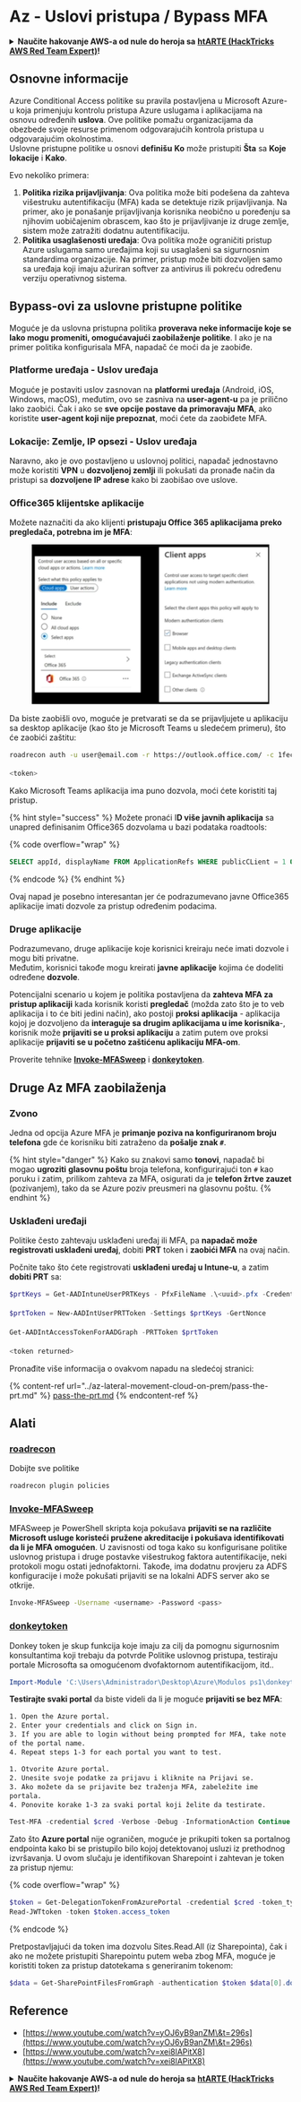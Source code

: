 # Az - Uslovi pristupa / Bypass MFA

<details>

<summary><strong>Naučite hakovanje AWS-a od nule do heroja sa</strong> <a href="https://training.hacktricks.xyz/courses/arte"><strong>htARTE (HackTricks AWS Red Team Expert)</strong></a><strong>!</strong></summary>

Drugi načini podrške HackTricks-u:

* Ako želite da vidite **vašu kompaniju reklamiranu na HackTricks-u** ili **preuzmete HackTricks u PDF formatu** proverite [**SUBSCRIPTION PLANS**](https://github.com/sponsors/carlospolop)!
* Nabavite [**zvanični PEASS & HackTricks swag**](https://peass.creator-spring.com)
* Otkrijte [**The PEASS Family**](https://opensea.io/collection/the-peass-family), našu kolekciju ekskluzivnih [**NFT-ova**](https://opensea.io/collection/the-peass-family)
* **Pridružite se** 💬 [**Discord grupi**](https://discord.gg/hRep4RUj7f) ili [**telegram grupi**](https://t.me/peass) ili nas **pratite** na **Twitter-u** 🐦 [**@hacktricks_live**](https://twitter.com/hacktricks_live)**.**
* **Podelite svoje hakovanje trikove slanjem PR-ova na** [**HackTricks**](https://github.com/carlospolop/hacktricks) i [**HackTricks Cloud**](https://github.com/carlospolop/hacktricks-cloud) github repozitorijume.

</details>

## Osnovne informacije

Azure Conditional Access politike su pravila postavljena u Microsoft Azure-u koja primenjuju kontrolu pristupa Azure uslugama i aplikacijama na osnovu određenih **uslova**. Ove politike pomažu organizacijama da obezbede svoje resurse primenom odgovarajućih kontrola pristupa u odgovarajućim okolnostima.\
Uslovne pristupne politike u osnovi **definišu** **Ko** može pristupiti **Šta** sa **Koje lokacije** i **Kako**.

Evo nekoliko primera:

1. **Politika rizika prijavljivanja**: Ova politika može biti podešena da zahteva višestruku autentifikaciju (MFA) kada se detektuje rizik prijavljivanja. Na primer, ako je ponašanje prijavljivanja korisnika neobično u poređenju sa njihovim uobičajenim obrascem, kao što je prijavljivanje iz druge zemlje, sistem može zatražiti dodatnu autentifikaciju.
2. **Politika usaglašenosti uređaja**: Ova politika može ograničiti pristup Azure uslugama samo uređajima koji su usaglašeni sa sigurnosnim standardima organizacije. Na primer, pristup može biti dozvoljen samo sa uređaja koji imaju ažuriran softver za antivirus ili pokreću određenu verziju operativnog sistema.

## Bypass-ovi za uslovne pristupne politike

Moguće je da uslovna pristupna politika **proverava neke informacije koje se lako mogu promeniti, omogućavajući zaobilaženje politike**. I ako je na primer politika konfigurisala MFA, napadač će moći da je zaobiđe.

### Platforme uređaja - Uslov uređaja

Moguće je postaviti uslov zasnovan na **platformi uređaja** (Android, iOS, Windows, macOS), međutim, ovo se zasniva na **user-agent-u** pa je prilično lako zaobići. Čak i ako se **sve opcije postave da primoravaju MFA**, ako koristite **user-agent koji nije prepoznat**, moći ćete da zaobiđete MFA.

### Lokacije: Zemlje, IP opsezi - Uslov uređaja

Naravno, ako je ovo postavljeno u uslovnoj politici, napadač jednostavno može koristiti **VPN** u **dozvoljenoj zemlji** ili pokušati da pronađe način da pristupi sa **dozvoljene IP adrese** kako bi zaobišao ove uslove.

### Office365 klijentske aplikacije

Možete naznačiti da ako klijenti **pristupaju Office 365 aplikacijama preko pregledača, potrebna im je MFA**:

<figure><img src="../../../.gitbook/assets/image (129).png" alt=""><figcaption></figcaption></figure>

Da biste zaobišli ovo, moguće je pretvarati se da se prijavljujete u aplikaciju sa desktop aplikacije (kao što je Microsoft Teams u sledećem primeru), što će zaobići zaštitu:
```bash
roadrecon auth -u user@email.com -r https://outlook.office.com/ -c 1fec8e78-bce4-4aaf-ab1b-5451cc387264 --tokrns-stdout

<token>
```
Kako Microsoft Teams aplikacija ima puno dozvola, moći ćete koristiti taj pristup.

{% hint style="success" %}
Možete pronaći I**D više javnih aplikacija** sa unapred definisanim Office365 dozvolama u bazi podataka roadtools:

{% code overflow="wrap" %}
```sql
SELECT appId, displayName FROM ApplicationRefs WHERE publicCLient = 1 ORDER BY displayName ASC
```
{% endcode %}
{% endhint %}

Ovaj napad je posebno interesantan jer će podrazumevano javne Office365 aplikacije imati dozvole za pristup određenim podacima.

### Druge aplikacije

Podrazumevano, druge aplikacije koje korisnici kreiraju neće imati dozvole i mogu biti privatne.\
Međutim, korisnici takođe mogu kreirati **javne aplikacije** kojima će dodeliti određene **dozvole**.

Potencijalni scenario u kojem je politika postavljena da **zahteva MFA za pristup aplikaciji** kada korisnik koristi **pregledač** (možda zato što je to veb aplikacija i to će biti jedini način), ako postoji **proksi aplikacija** - aplikacija kojoj je dozvoljeno da **interaguje sa drugim aplikacijama u ime korisnika**-, korisnik može **prijaviti se u proksi aplikaciju** a zatim putem ove proksi aplikacije **prijaviti se u početno zaštićenu aplikaciju MFA-om**.

Proverite tehnike [**Invoke-MFASweep**](az-conditional-access-policies-mfa-bypass.md#invoke-mfasweep) i [**donkeytoken**](az-conditional-access-policies-mfa-bypass.md#donkeytoken).

## Druge Az MFA zaobilaženja

### Zvono

Jedna od opcija Azure MFA je **primanje poziva na konfiguriranom broju telefona** gde će korisniku biti zatraženo da **pošalje znak `#`**.

{% hint style="danger" %}
Kako su znakovi samo **tonovi**, napadač bi mogao **ugroziti** **glasovnu poštu** broja telefona, konfigurirajući ton `#` kao poruku i zatim, prilikom zahteva za MFA, osigurati da je **telefon žrtve zauzet** (pozivanjem), tako da se Azure poziv preusmeri na glasovnu poštu.
{% endhint %}

### Usklađeni uređaji

Politike često zahtevaju usklađeni uređaj ili MFA, pa **napadač može registrovati usklađeni uređaj**, dobiti **PRT** token i **zaobići MFA** na ovaj način.

Počnite tako što ćete registrovati **usklađeni uređaj u Intune-u**, a zatim **dobiti PRT** sa:
```powershell
$prtKeys = Get-AADIntuneUserPRTKeys - PfxFileName .\<uuid>.pfx -Credentials $credentials

$prtToken = New-AADIntUserPRTToken -Settings $prtKeys -GertNonce

Get-AADIntAccessTokenForAADGraph -PRTToken $prtToken

<token returned>
```
Pronađite više informacija o ovakvom napadu na sledećoj stranici:

{% content-ref url="../az-lateral-movement-cloud-on-prem/pass-the-prt.md" %}
[pass-the-prt.md](../az-lateral-movement-cloud-on-prem/pass-the-prt.md)
{% endcontent-ref %}

## Alati

### [roadrecon](https://github.com/dirkjanm/ROADtools)

Dobijte sve politike
```bash
roadrecon plugin policies
```
### [Invoke-MFASweep](https://github.com/dafthack/MFASweep)

MFASweep je PowerShell skripta koja pokušava **prijaviti se na različite Microsoft usluge koristeći pružene akreditacije i pokušava identifikovati da li je MFA omogućen**. U zavisnosti od toga kako su konfigurisane politike uslovnog pristupa i druge postavke višestrukog faktora autentifikacije, neki protokoli mogu ostati jednofaktorni. Takođe, ima dodatnu provjeru za ADFS konfiguracije i može pokušati prijaviti se na lokalni ADFS server ako se otkrije.
```bash
Invoke-MFASweep -Username <username> -Password <pass>
```
### [donkeytoken](https://github.com/silverhack/donkeytoken)

Donkey token je skup funkcija koje imaju za cilj da pomognu sigurnosnim konsultantima koji trebaju da potvrde Politike uslovnog pristupa, testiraju portale Microsofta sa omogućenom dvofaktornom autentifikacijom, itd..
```powershell
Import-Module 'C:\Users\Administrador\Desktop\Azure\Modulos ps1\donkeytoken' -Force
```
**Testirajte svaki portal** da biste videli da li je moguće **prijaviti se bez MFA**:

```plaintext
1. Open the Azure portal.
2. Enter your credentials and click on Sign in.
3. If you are able to login without being prompted for MFA, take note of the portal name.
4. Repeat steps 1-3 for each portal you want to test.
```

```plaintext
1. Otvorite Azure portal.
2. Unesite svoje podatke za prijavu i kliknite na Prijavi se.
3. Ako možete da se prijavite bez traženja MFA, zabeležite ime portala.
4. Ponovite korake 1-3 za svaki portal koji želite da testirate.
```
```powershell
Test-MFA -credential $cred -Verbose -Debug -InformationAction Continue
```
Zato što **Azure portal** nije ograničen, moguće je prikupiti token sa portalnog endpointa kako bi se pristupilo bilo kojoj detektovanoj usluzi iz prethodnog izvršavanja. U ovom slučaju je identifikovan Sharepoint i zahtevan je token za pristup njemu:

{% code overflow="wrap" %}
```powershell
$token = Get-DelegationTokenFromAzurePortal -credential $cred -token_type microsoft.graph -extension_type Microsoft_Intune
Read-JWTtoken -token $token.access_token
```
{% endcode %}


Pretpostavljajući da token ima dozvolu Sites.Read.All (iz Sharepointa), čak i ako ne možete pristupiti Sharepointu putem weba zbog MFA, moguće je koristiti token za pristup datotekama s generiranim tokenom:
```powershell
$data = Get-SharePointFilesFromGraph -authentication $token $data[0].downloadUrl
```
## Reference

* [https://www.youtube.com/watch?v=yOJ6yB9anZM\&t=296s](https://www.youtube.com/watch?v=yOJ6yB9anZM\&t=296s)
* [https://www.youtube.com/watch?v=xei8lAPitX8](https://www.youtube.com/watch?v=xei8lAPitX8)

<details>

<summary><strong>Naučite hakovanje AWS-a od nule do heroja sa</strong> <a href="https://training.hacktricks.xyz/courses/arte"><strong>htARTE (HackTricks AWS Red Team Expert)</strong></a><strong>!</strong></summary>

Drugi načini podrške HackTricks-u:

* Ako želite da vidite **vašu kompaniju reklamiranu na HackTricks-u** ili **preuzmete HackTricks u PDF formatu** proverite [**SUBSCRIPTION PLANS**](https://github.com/sponsors/carlospolop)!
* Nabavite [**zvanični PEASS & HackTricks swag**](https://peass.creator-spring.com)
* Otkrijte [**The PEASS Family**](https://opensea.io/collection/the-peass-family), našu kolekciju ekskluzivnih [**NFT-ova**](https://opensea.io/collection/the-peass-family)
* **Pridružite se** 💬 [**Discord grupi**](https://discord.gg/hRep4RUj7f) ili [**telegram grupi**](https://t.me/peass) ili nas **pratite** na **Twitter-u** 🐦 [**@hacktricks_live**](https://twitter.com/hacktricks_live)**.**
* **Podelite svoje hakovanje trikove slanjem PR-ova na** [**HackTricks**](https://github.com/carlospolop/hacktricks) i [**HackTricks Cloud**](https://github.com/carlospolop/hacktricks-cloud) github repozitorijume.

</details>
